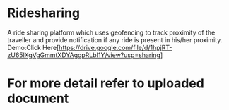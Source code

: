 # Ridesharing
A ride sharing platform which uses geofencing to track proximity of the traveller and provide notification if any ride is present in his/her proximity.
Demo:Click Here[https://drive.google.com/file/d/1hpjRT-zU65lXgVgGmmtXDYAgopRLbI1Y/view?usp=sharing]

# For more detail refer to uploaded document
